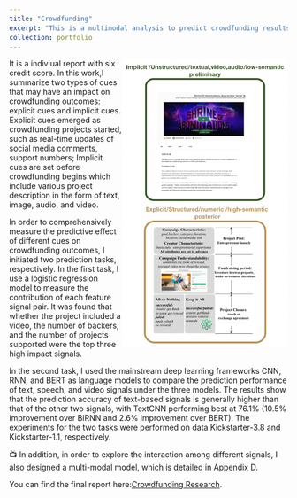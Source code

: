 ```yaml
---
title: "Crowdfunding"
excerpt: "This is a multimodal analysis to predict crowdfunding results.<br/><img src='/images/crowdfunding.png'>"
collection: portfolio
---
```




<img src="../images/crowdfundchart.png" alt="crowdfunding image" align="right" width="300px">
It is a indiviual report with six credit score. In this work,I summarize two types of cues that may have an impact on crowdfunding outcomes: explicit cues and implicit cues. Explicit cues emerged as crowdfunding projects started, such as real-time updates of social media comments, support numbers; Implicit cues are set before crowdfunding begins which include various project description in the form of text, image, audio, and video.  

In order to comprehensively measure the predictive effect of different cues on crowdfunding outcomes, I initiated two prediction tasks, respectively. In the first task, I use a logistic regression model to measure the contribution of each feature signal pair. It was found that whether the project included a video, the number of backers, and the number of projects supported were the top three high impact signals. 

In the second task, I used the mainstream deep learning frameworks CNN, RNN, and BERT as language models to compare the prediction performance of text, speech, and video signals under the three models. The results show that the prediction accuracy of text-based signals is generally higher than that of the other two signals, with TextCNN performing best at 76.1% (10.5% improvement over BiRNN and 2.6% improvement over BERT). The experiments for the two tasks were performed on data Kickstarter-3.8 and Kickstarter-1.1, respectively. 

📺 In addition, in order to explore the interaction among different signals, I also designed a multi-modal model, which is detailed in Appendix D.

You can find the final report here:[Crowdfunding Research](../assets/Master_IS6912.pdf).


